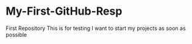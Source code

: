 # My-First-GitHub-Resp
First Repository
This is for testing
I want to start my projects as soon as possible
